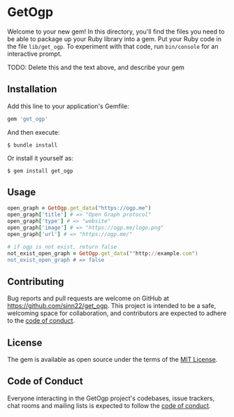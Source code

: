 # GetOgp

Welcome to your new gem! In this directory, you'll find the files you need to be able to package up your Ruby library into a gem. Put your Ruby code in the file `lib/get_ogp`. To experiment with that code, run `bin/console` for an interactive prompt.

TODO: Delete this and the text above, and describe your gem

## Installation

Add this line to your application's Gemfile:

```ruby
gem 'get_ogp'
```

And then execute:

    $ bundle install

Or install it yourself as:

    $ gem install get_ogp

## Usage

```ruby
open_graph = GetOgp.get_data("https://ogp.me")
open_graph['title'] # => "Open Graph protocol"
open_graph['type'] # => "website"
open_graph['image'] # => "https://ogp.me/logo.png"
open_graph['url'] # => "https://ogp.me/"

# if ogp is not exist, return false
not_exist_open_graph = GetOgp.get_data(""http://example.com")
not_exist_open_graph # => false
```

## Contributing

Bug reports and pull requests are welcome on GitHub at https://github.com/sinn22/get_ogp. This project is intended to be a safe, welcoming space for collaboration, and contributors are expected to adhere to the [code of conduct](https://github.com/sinn22/get_ogp/blob/master/CODE_OF_CONDUCT.md).


## License

The gem is available as open source under the terms of the [MIT License](https://opensource.org/licenses/MIT).

## Code of Conduct

Everyone interacting in the GetOgp project's codebases, issue trackers, chat rooms and mailing lists is expected to follow the [code of conduct](https://github.com/sinn22/get_ogp/blob/master/CODE_OF_CONDUCT.md).
